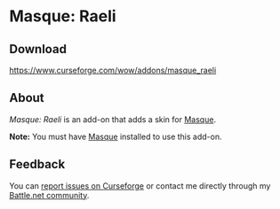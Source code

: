 # Masque: Raeli

## Download

<https://www.curseforge.com/wow/addons/masque_raeli>

## About
*Masque: Raeli* is an add-on that adds a skin for [Masque](https://mods.curse.com/addons/wow/masque).

**Note:** You must have [Masque](https://mods.curse.com/addons/wow/masque) installed to use this add-on.

## Feedback

You can [report issues on Curseforge](https://wow.curseforge.com/projects/masque_raeli/issues) or contact me directly through my [Battle.net community](https://blizzard.com/invite/WqRG7EUgOR).

